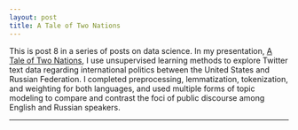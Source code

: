 ```yaml
---
layout: post
title: A Tale of Two Nations
---
```


This is post 8 in a series of posts on data science.  In my presentation, [A Tale of Two Nations](https://github.com/Codr99/Portfolio/blob/master/Project_Fletcher/Tale2Nations.pdf), I use unsupervised learning methods to explore Twitter text data regarding international politics between the United States and Russian Federation.  I completed preprocessing, lemmatization, tokenization, and weighting for both languages, and used multiple forms of topic modeling to compare and contrast the foci of public discourse among English and Russian speakers.

<hr>
